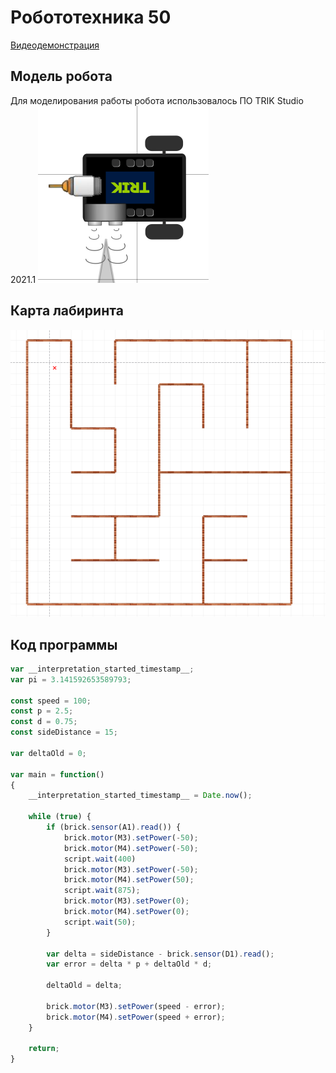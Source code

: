 # Робототехника 50

[Видеодемонстрация](https://youtu.be/GpRjz9t1gdM)

## Модель робота
Для моделирования работы робота использовалось ПО TRIK Studio 2021.1
![Модель робота](./screenshot.png)

## Карта лабиринта
![Модель робота](./screenshot2.png)

## Код программы
```javascript
var __interpretation_started_timestamp__;
var pi = 3.141592653589793;

const speed = 100;
const p = 2.5;
const d = 0.75;
const sideDistance = 15;

var deltaOld = 0;

var main = function()
{
	__interpretation_started_timestamp__ = Date.now();
	
	while (true) {
		if (brick.sensor(A1).read()) {
			brick.motor(M3).setPower(-50);
			brick.motor(M4).setPower(-50);
			script.wait(400)
			brick.motor(M3).setPower(-50);
			brick.motor(M4).setPower(50);
			script.wait(875);
			brick.motor(M3).setPower(0);
			brick.motor(M4).setPower(0);
			script.wait(50);
		}
		
		var delta = sideDistance - brick.sensor(D1).read();
		var error = delta * p + deltaOld * d;
		
		deltaOld = delta;
				
		brick.motor(M3).setPower(speed - error);
		brick.motor(M4).setPower(speed + error);
	}
	
	return;
}

```
